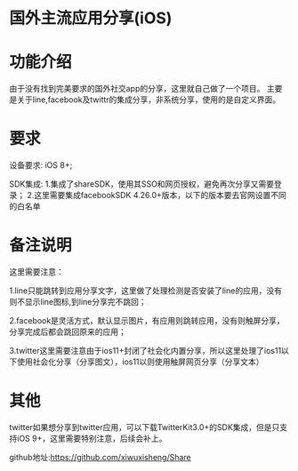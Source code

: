 # 国外主流应用分享(iOS)
# 功能介绍
由于没有找到完美要求的国外社交app的分享，这里就自己做了一个项目。
主要是关于line,facebook及twittr的集成分享，非系统分享，使用的是自定义界面。

# 要求
设备要求: iOS 8+;

SDK集成: 
1.集成了shareSDK，使用其SSO和网页授权，避免再次分享又需要登录；
2.这里需要集成facebookSDK 4.26.0+版本，以下的版本要去官网设置不同的白名单

# 备注说明
这里需要注意：

1.line只能跳转到应用分享文字，这里做了处理检测是否安装了line的应用，没有则不显示line图标,到line分享完不跳回；

2.facebook是灵活方式，默认显示图片，有应用则跳转应用，没有则触屏分享，分享完成后都会跳回原来的应用；

3.twitter这里需要注意由于ios11+封闭了社会化内置分享，所以这里处理了ios11以下使用社会化分享（分享图文），ios11以则使用触屏网页分享（分享文本）

# 其他
twitter如果想分享到twitter应用，可以下载TwitterKit3.0+的SDK集成，但是只支持iOS 9+，这里需要特别注意，后续会补上。

github地址:https://github.com/xiwuxisheng/Share
